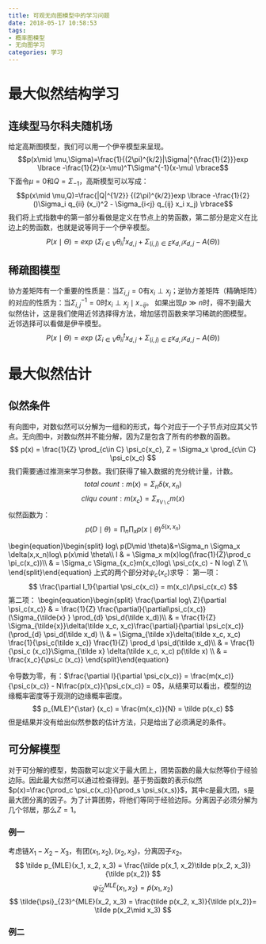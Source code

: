 ```yaml
---
title: 可观无向图模型中的学习问题
date: 2018-05-17 10:58:53
tags:
- 概率图模型
- 无向图学习
categories: 学习
---
```

# 最大似然结构学习

## 连续型马尔科夫随机场
给定高斯图模型，我们可以用一个伊辛模型来呈现。
$$p(x\mid \mu,\Sigma)=\frac{1}{(2\pi)^{k/2}|\Sigma|^{\frac{1}{2}}}exp \lbrace  -\frac{1}{2}(x-\mu)^T\Sigma^{-1}(x-\mu) \rbrace$$
下面令$\mu=0$和$Q=\Sigma_{-1}$，高斯模型可以写成：
$$p(x\mid \mu,Q)=\frac{|Q|^{1/2}} {(2\pi)^{k/2}}exp \lbrace  -\frac{1}{2}()\Sigma_i q_{ii} (x_i)^2 - \Sigma_{i<j} q_{ij} x_i x_j) \rbrace$$
我们将上式指数中的第一部分看做是定义在节点上的势函数，第二部分是定义在比边上的势函数，也就是说等同于一个伊辛模型。
$$ P(x\mid \Theta) = exp\ (\Sigma_{i\in V} \theta_{ii}^t x_{d,j} + \Sigma_{(i,j)\in E} x_{d,i}x_{d,j} - A(\Theta)) $$

## 稀疏图模型
协方差矩阵有一个重要的性质是：当$\Sigma_{i,j}=0$有$x_i\perp x_j$；逆协方差矩阵（精确矩阵）的对应的性质为：当$\Sigma_{i,j}^{-1}=0$时$x_i\perp x_j\mid x_{-ij}$。
如果出现$p \gg n$时，得不到最大似然估计，这是我们使用近邻选择得方法，增加惩罚函数来学习稀疏的图模型。
近邻选择可以看做是伊辛模型。
$$ P(x\mid \Theta) = exp\ (\Sigma_{i\in V} \theta_{ii}^t x_{d,j} + \Sigma_{(i,j)\in E} x_{d,i}x_{d,j} - A(\Theta)) $$

# 最大似然估计

## 似然条件
有向图中，对数似然可以分解为一组和的形式，每个对应于一个子节点对应其父节点。无向图中，对数似然并不能分解，因为Z是包含了所有的参数的函数。
$$ p(x) = \frac{1}{Z} \prod_{c\in C} \psi_c{x_c}, Z = \Sigma_x \prod_{c\in C} \psi_c(x_c) $$
我们需要通过推测来学习参数。我们获得了输入数据的充分统计量，计数。
$$total\ count:m(x) = \Sigma_n \delta(x, x_n)$$  $$cliqu\ count:m(x_c) = \Sigma_{x_{V\setminus c}} m(x)$$
似然函数为：
$$p(D\mid \theta) = \prod_n \prod_x p(x\mid \theta)^{\delta(x,x_n)}$$

\begin{equation}\begin{split} log\ p(D\mid \theta)&=\Sigma_n \Sigma_x \delta(x,x_n)log\ p(x\mid \theta\\\\
l & = \Sigma_x m(x)log(\frac{1}{Z}\prod_c \pi_c(x_c))\\\\
& = \Sigma_c \Sigma_{x_c}m(x_c)log\ \psi_c(x_c) - N log\ Z \\\\
\end{split}\end{equation}
上式的两个部分对$\psi_c(x_c)$求导：
第一项：
$$ \frac{\partial l_1}{\partial \psi_c(x_c)} = m(x_c)/\psi_c(x_c) $$
第二项：
\begin{equation}\begin{split} \frac{\partial log\ Z}{\partial \psi_c(x_c)} & = \frac{1}{Z} \frac{\partial}{\partial\psi_c(x_c)}(\Sigma_{\tilde{x} } \prod_{d} \psi_d(\tilde x_d))\\\\
& = \frac{1}{Z} \Sigma_{\tilde{x}}\delta(\tilde x_c, x_c)\frac{\partial}{\partial \psi_c(x_c)}(\prod_{d} \psi_d(\tilde x_d) \\\\
& =  \Sigma_{\tilde x}\delta(\tilde x_c, x_c) \frac{1}{\psi_c(\tilde x_c)} \frac{1}{Z} \prod_d \psi_d(\tilde x_d)\\\\
& = \frac{1}{\psi_c (x_c)}\Sigma_{\tilde x} \delta(\tilde x_c, x_c) p(\tilde x)  \\\\
& = \frac{x_c}{\psi_c (x_c)}
\end{split}\end{equation}

令导数为零，有：$\frac{\partial l}{\partial \psi_c(x_c)} = \frac{m(x_c)}{\psi_c(x_c)} - N\frac{p(x_c)}{\psi_c(x_c)} = 0$，从结果可以看出，模型的边缘概率密度等于观测的边缘概率密度。
$$ p_{MLE}^{\star} (x_c) = \frac{m(x_c)}{N} = \tilde p(x_c) $$
但是结果并没有给出似然参数的估计方法，只是给出了必须满足的条件。

## 可分解模型
对于可分解的模型，势函数可以定义于最大团上，团势函数的最大似然等价于经验边际。因此最大似然可以通过检查得到。基于势函数的表示似然$p(x)=\frac{\prod_c \psi_c(x_c)}{\prod_s \psi_s(x_s)}$，其中c是最大团，s是最大团分离的因子。为了计算团势，将他们等同于经验边际。分离因子必须分解为几个邻居，那么$Z=1$。

### 例一
考虑链$X_1-X_2-X_3$，有团$(x_1, x_2),(x_2, x_3)$，分离因子$x_2$。
$$ \tilde p_{MLE}(x_1, x_2, x_3) = \frac{\tilde p(x_1, x_2)\tilde p(x_2, x_3)}{\tilde p(x_2)} $$
$$ \tilde{\psi}_{12}^{MLE}(x_1, x_2) = \tilde p(x_1, x_2) $$
$$ \tilde{\psi}_{23}^{MLE}(x_2, x_3) = \frac{tilde p(x_2, x_3)}{\tilde p(x_2)}= \tilde p(x_2\mid x_3) $$

### 例二

